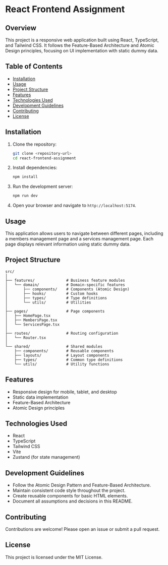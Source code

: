 # React Frontend Assignment

## Overview
This project is a responsive web application built using React, TypeScript, and Tailwind CSS. It follows the Feature-Based Architecture and Atomic Design principles, focusing on UI implementation with static dummy data.

## Table of Contents
- [Installation](#installation)
- [Usage](#usage)
- [Project Structure](#project-structure)
- [Features](#features)
- [Technologies Used](#technologies-used)
- [Development Guidelines](#development-guidelines)
- [Contributing](#contributing)
- [License](#license)

## Installation
1. Clone the repository:
   ```bash
   git clone <repository-url>
   cd react-frontend-assignment
   ```

2. Install dependencies:
   ```bash
   npm install
   ```

3. Run the development server:
   ```bash
   npm run dev
   ```

4. Open your browser and navigate to `http://localhost:5174`.

## Usage
This application allows users to navigate between different pages, including a members management page and a services management page. Each page displays relevant information using static dummy data.

## Project Structure
```
src/
│
├── features/              # Business feature modules
│   └── domain/            # Domain-specific features
│       ├── components/    # Components (Atomic Design)
│       ├── hooks/         # Custom hooks
│       ├── types/         # Type definitions
│       └── utils/         # Utilities
│
├── pages/                 # Page components
│   ├── HomePage.tsx
│   ├── MembersPage.tsx
│   └── ServicesPage.tsx
│
├── routes/                # Routing configuration
│   └── Router.tsx
│
└── shared/                # Shared modules
    ├── components/        # Reusable components
    ├── layouts/           # Layout components
    ├── types/             # Common type definitions
    └── utils/             # Utility functions
```

## Features
- Responsive design for mobile, tablet, and desktop
- Static data implementation
- Feature-Based Architecture
- Atomic Design principles

## Technologies Used
- React
- TypeScript
- Tailwind CSS
- Vite
- Zustand (for state management)

## Development Guidelines
- Follow the Atomic Design Pattern and Feature-Based Architecture.
- Maintain consistent code style throughout the project.
- Create reusable components for basic HTML elements.
- Document all assumptions and decisions in this README.

## Contributing
Contributions are welcome! Please open an issue or submit a pull request.

## License
This project is licensed under the MIT License.
